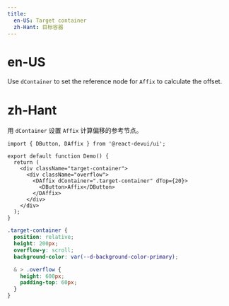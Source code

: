 ```yaml
---
title:
  en-US: Target container
  zh-Hant: 目标容器
---
```


# en-US

Use `dContainer` to set the reference node for `Affix` to calculate the offset.

# zh-Hant

用 `dContainer` 设置 `Affix` 计算偏移的参考节点。

```tsx
import { DButton, DAffix } from '@react-devui/ui';

export default function Demo() {
  return (
    <div className="target-container">
      <div className="overflow">
        <DAffix dContainer=".target-container" dTop={20}>
          <DButton>Affix</DButton>
        </DAffix>
      </div>
    </div>
  );
}
```

```scss
.target-container {
  position: relative;
  height: 200px;
  overflow-y: scroll;
  background-color: var(--d-background-color-primary);

  & > .overflow {
    height: 600px;
    padding-top: 60px;
  }
}
```
